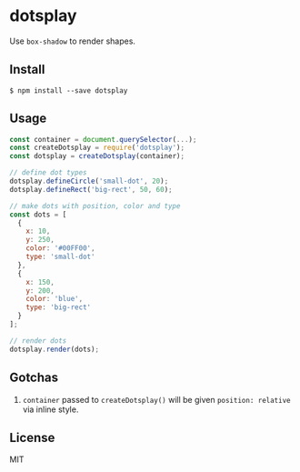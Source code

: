 # dotsplay

Use `box-shadow` to render shapes.

## Install

`$ npm install --save dotsplay`

## Usage

```js
const container = document.querySelector(...);
const createDotsplay = require('dotsplay');
const dotsplay = createDotsplay(container);

// define dot types
dotsplay.defineCircle('small-dot', 20);
dotsplay.defineRect('big-rect', 50, 60);

// make dots with position, color and type
const dots = [
  {
    x: 10,
    y: 250,
    color: '#00FF00',
    type: 'small-dot'
  },
  {
    x: 150,
    y: 200,
    color: 'blue',
    type: 'big-rect'
  }
];

// render dots
dotsplay.render(dots);
```

## Gotchas

1. `container` passed to `createDotsplay()` will be given `position: relative` via inline style.

## License

MIT
